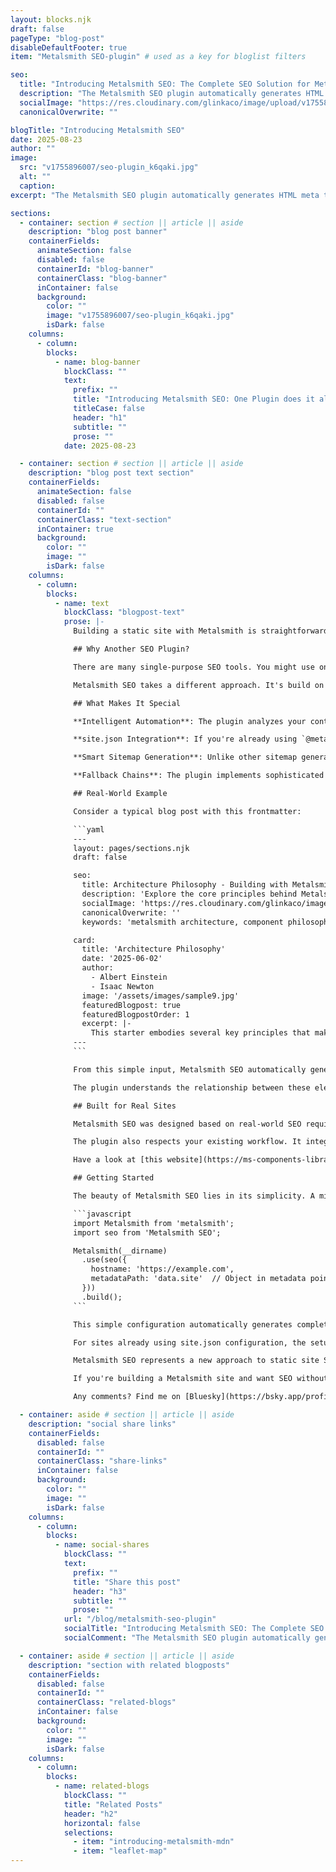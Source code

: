 ```yaml
---
layout: blocks.njk
draft: false
pageType: "blog-post"
disableDefaultFooter: true
item: "Metalsmith SEO-plugin" # used as a key for bloglist filters

seo:
  title: "Introducing Metalsmith SEO: The Complete SEO Solution for Metalsmith | Werner Glinka"
  description: "The Metalsmith SEO plugin automatically generates HTML meta tags, Open Graph properties, Twitter Cards, JSON-LD structured data, a rotos.txt file and a sitemaps from a single source of truth."
  socialImage: "https://res.cloudinary.com/glinkaco/image/upload/v1755896007/seo-plugin_k6qaki.jpg"
  canonicalOverwrite: ""

blogTitle: "Introducing Metalsmith SEO"
date: 2025-08-23
author: ""
image:
  src: "v1755896007/seo-plugin_k6qaki.jpg"
  alt: ""
  caption:
excerpt: "The Metalsmith SEO plugin automatically generates HTML meta tags, Open Graph properties, Twitter Cards, JSON-LD structured data, a rotos.txt file and a sitemaps from a single source of truth."

sections:
  - container: section # section || article || aside
    description: "blog post banner"
    containerFields:
      animateSection: false
      disabled: false
      containerId: "blog-banner"
      containerClass: "blog-banner"
      inContainer: false
      background:
        color: ""
        image: "v1755896007/seo-plugin_k6qaki.jpg"
        isDark: false
    columns:
      - column:
        blocks:
          - name: blog-banner
            blockClass: ""
            text:
              prefix: ""
              title: "Introducing Metalsmith SEO: One Plugin does it all"
              titleCase: false
              header: "h1"
              subtitle: ""
              prose: ""
            date: 2025-08-23

  - container: section # section || article || aside
    description: "blog post text section"
    containerFields:
      animateSection: false
      disabled: false
      containerId: ""
      containerClass: "text-section"
      inContainer: true
      background:
        color: ""
        image: ""
        isDark: false
    columns:
      - column:
        blocks:
          - name: text
            blockClass: "blogpost-text"
            prose: |-
              Building a static site with Metalsmith is straightforward, but getting the SEO right often requires juggling multiple plugins, manually adding meta tags, and constantly updating sitemaps. [Metalsmith SEO](https://github.com/wernerglinka/metalsmith-seo) handled all of this automatically while being smart enough to work with an existing site configuration!

              ## Why Another SEO Plugin?

              There are many single-purpose SEO tools. You might use one plugin for sitemaps, another for Open Graph tags, and yet another for JSON-LD structured data. Each plugin has its own configuration format, and keeping everything synchronized becomes a real chore quickly.

              Metalsmith SEO takes a different approach. It's build on the fact that modern SEO is interconnected – a page title should inform the Open Graph title, which should align with an JSON-LD headline, which should match a sitemap entry. Instead of managing these separately, the plugin creates a unified data flow where a single source of truth feeds all SEO formats.

              ## What Makes It Special

              **Intelligent Automation**: The plugin analyzes your content and automatically detects whether a page is an article, product, or general page. It then generates appropriate structured data, social media tags, and sitemap entries without any manual intervention.

              **site.json Integration**: If you're already using `@metalsmith/metadata` with a `site.json` file, Metalsmith SEO seamlessly integrates with your existing configuration. Your site name, description, and other metadata automatically populate all SEO tags.

              **Smart Sitemap Generation**: Unlike other sitemap generators, Metalsmith SEO calculates intelligent priority and change frequency values based on content depth, type, and freshness. Your homepage gets higher priority than a deeply nested archive page, and your blog posts get more frequent crawling than your about page.

              **Fallback Chains**: The plugin implements sophisticated fallback logic. If a page doesn't have a custom SEO description, it checks for an excerpt, then falls back to your site's default description. This ensures every page has proper metadata without requiring manual configuration for each file.

              ## Real-World Example

              Consider a typical blog post with this frontmatter:

              ```yaml
              ---
              layout: pages/sections.njk
              draft: false

              seo:
                title: Architecture Philosophy - Building with Metalsmith Components
                description: 'Explore the core principles behind Metalsmith component architecture: true encapsulation, separation of concerns, and declarative content management for modern static sites.'
                socialImage: 'https://res.cloudinary.com/glinkaco/image/upload/v1646849499/tgc2022/social_yitz6j.png'
                canonicalOverwrite: ''
                keywords: 'metalsmith architecture, component philosophy, structured content, separation of concerns, component encapsulation, declarative content, static site architecture'

              card:
                title: 'Architecture Philosophy'
                date: '2025-06-02'
                author:
                  - Albert Einstein
                  - Isaac Newton
                image: '/assets/images/sample9.jpg'
                featuredBlogpost: true
                featuredBlogpostOrder: 1
                excerpt: |-
                  This starter embodies several key principles that make structured content management both powerful and approachable.
              ---
              ```

              From this simple input, Metalsmith SEO automatically generates comprehensive SEO markup including proper HTML meta tags, Open Graph properties for social sharing, Twitter Card tags, JSON-LD structured data identifying it as an Article with proper author and date information, and a sitemap entry with appropriate priority and change frequency.

              The plugin understands the relationship between these elements. The blog title becomes the Open Graph title and the JSON-LD headline. Your keywords become article tags in Open Graph and keywords in JSON-LD. Everything stays synchronized automatically.

              ## Built for Real Sites

              Metalsmith SEO was designed based on real-world SEO requirements. It handles cases like preserving existing robots.txt files while adding sitemap references, generating reliable lastmod dates, and creating structured data that passes Google's validation tools.

              The plugin also respects your existing workflow. It integrates with common Metalsmith patterns like using `@metalsmith/metadata` for site configuration, supports both ESM and CommonJS projects, and provides sensible defaults that work out of the box while allowing deep customization when needed.

              Have a look at [this website](https://ms-components-library.netlify.app/). Using the dev tools you can explore what SEO information is available on every page, all done with a single [site.json](https://github.com/wernerglinka/metalsmith-components/blob/main/lib/data/site.json) file.

              ## Getting Started

              The beauty of Metalsmith SEO lies in its simplicity. A minimal setup requires just the path to your site.json file. If that doesn't exists just provide the website URL:

              ```javascript
              import Metalsmith from 'metalsmith';
              import seo from 'Metalsmith SEO';

              Metalsmith(__dirname)
                .use(seo({
                  hostname: 'https://example.com',
                  metadataPath: 'data.site'  // Object in metadata points to where to find site metadata
                }))
                .build();
              ```

              This simple configuration automatically generates complete HTML meta tags, Open Graph and Twitter Card tags, JSON-LD structured data, an intelligent sitemap.xml, and even a robots.txt file if you don't have one.

              For sites already using site.json configuration, the setup is even simpler – the plugin automatically discovers and uses your existing metadata, requiring zero additional configuration in many cases.

              Metalsmith SEO represents a new approach to static site SEO – one that prioritizes automation, intelligence, and integration. It's currently under active development with a stable API.

              If you're building a Metalsmith site and want SEO without the complexity, Metalsmith SEO delivers everything you need in a single, well-tested package. Your search engine rankings will thank you, and your development workflow will become significantly simpler.

              Any comments? Find me on [Bluesky](https://bsky.app/profile/wernerglinka.bsky.social).

  - container: aside # section || article || aside
    description: "social share links"
    containerFields:
      disabled: false
      containerId: ""
      containerClass: "share-links"
      inContainer: false
      background:
        color: ""
        image: ""
        isDark: false
    columns:
      - column:
        blocks:
          - name: social-shares
            blockClass: ""
            text:
              prefix: ""
              title: "Share this post"
              header: "h3"
              subtitle: ""
              prose: ""
            url: "/blog/metalsmith-seo-plugin"
            socialTitle: "Introducing Metalsmith SEO: The Complete SEO Solution for Metalsmith"
            socialComment: "The Metalsmith SEO plugin automatically generates HTML meta tags, Open Graph properties, Twitter Cards, JSON-LD structured data, a rotos.txt file and a sitemaps from a single source of truth."

  - container: aside # section || article || aside
    description: "section with related blogposts"
    containerFields:
      disabled: false
      containerId: ""
      containerClass: "related-blogs"
      inContainer: false
      background:
        color: ""
        image: ""
        isDark: false
    columns:
      - column:
        blocks:
          - name: related-blogs
            blockClass: ""
            title: "Related Posts"
            header: "h2"
            horizontal: false
            selections:
              - item: "introducing-metalsmith-mdn"
              - item: "leaflet-map"
---
```

